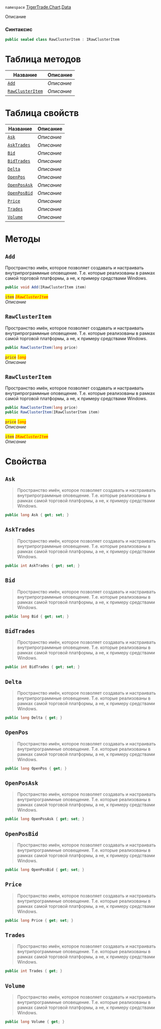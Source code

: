 
`namespace` [TigerTrade.Chart](../../TigerTrade.Chart.md).[Data](../../TigerTrade.Chart/Data.md)


Описание

### Синтаксис
```csharp
public sealed class RawClusterItem : IRawClusterItem
```


# Таблица методов
| Название | Описание |
| --- | --- |
| [`Add`](./RawClusterItem.cs/Методы/Add.md) | *Описание* |
| [`RawClusterItem`](./RawClusterItem.cs/Методы/RawClusterItem.md) | *Описание* |

# Таблица свойств
| Название | Описание |
| --- | --- |
| [`Ask`](./RawClusterItem.cs/Свойства/Ask.md) | *Описание* |
| [`AskTrades`](./RawClusterItem.cs/Свойства/AskTrades.md) | *Описание* |
| [`Bid`](./RawClusterItem.cs/Свойства/Bid.md) | *Описание* |
| [`BidTrades`](./RawClusterItem.cs/Свойства/BidTrades.md) | *Описание* |
| [`Delta`](./RawClusterItem.cs/Свойства/Delta.md) | *Описание* |
| [`OpenPos`](./RawClusterItem.cs/Свойства/OpenPos.md) | *Описание* |
| [`OpenPosAsk`](./RawClusterItem.cs/Свойства/OpenPosAsk.md) | *Описание* |
| [`OpenPosBid`](./RawClusterItem.cs/Свойства/OpenPosBid.md) | *Описание* |
| [`Price`](./RawClusterItem.cs/Свойства/Price.md) | *Описание* |
| [`Trades`](./RawClusterItem.cs/Свойства/Trades.md) | *Описание* |
| [`Volume`](./RawClusterItem.cs/Свойства/Volume.md) | *Описание* |





# Методы

## `Add`
Пространство имён, которое позволяет создавать и настраивать внутрипрограммные оповещение. Т.е. которые реализованы в рамках самой торговой платформы, а не, к примеру средствами Windows.

```csharp
public void Add(IRawClusterItem item)
```

<mark style="color:purple;">`item`</mark> <mark style="color:red;">*`IRawClusterItem`*</mark>  
 *Описание*  



## `RawClusterItem`
Пространство имён, которое позволяет создавать и настраивать внутрипрограммные оповещение. Т.е. которые реализованы в рамках самой торговой платформы, а не, к примеру средствами Windows.

```csharp
public RawClusterItem(long price)
```
<mark style="color:purple;">`price`</mark> <mark style="color:red;">*`long`*</mark>  
 *Описание*  



## `RawClusterItem`
Пространство имён, которое позволяет создавать и настраивать внутрипрограммные оповещение. Т.е. которые реализованы в рамках самой торговой платформы, а не, к примеру средствами Windows.

```csharp
public RawClusterItem(long price)
public RawClusterItem(IRawClusterItem item)
```
<mark style="color:purple;">`price`</mark> <mark style="color:red;">*`long`*</mark>  
 *Описание*  

<mark style="color:purple;">`item`</mark> <mark style="color:red;">*`IRawClusterItem`*</mark>  
 *Описание*  


# Свойства

## `Ask`
> Пространство имён, которое позволяет создавать и настраивать внутрипрограммные оповещение. Т.е. которые реализованы в рамках самой торговой платформы, а не, к примеру средствами Windows.

```csharp
public long Ask { get; set; }
```

## `AskTrades`
> Пространство имён, которое позволяет создавать и настраивать внутрипрограммные оповещение. Т.е. которые реализованы в рамках самой торговой платформы, а не, к примеру средствами Windows.

```csharp
public int AskTrades { get; set; }
```

## `Bid`
> Пространство имён, которое позволяет создавать и настраивать внутрипрограммные оповещение. Т.е. которые реализованы в рамках самой торговой платформы, а не, к примеру средствами Windows.

```csharp
public long Bid { get; set; }
```

## `BidTrades`
> Пространство имён, которое позволяет создавать и настраивать внутрипрограммные оповещение. Т.е. которые реализованы в рамках самой торговой платформы, а не, к примеру средствами Windows.

```csharp
public int BidTrades { get; set; }
```

## `Delta`
> Пространство имён, которое позволяет создавать и настраивать внутрипрограммные оповещение. Т.е. которые реализованы в рамках самой торговой платформы, а не, к примеру средствами Windows.

```csharp
public long Delta { get; }
```

## `OpenPos`
> Пространство имён, которое позволяет создавать и настраивать внутрипрограммные оповещение. Т.е. которые реализованы в рамках самой торговой платформы, а не, к примеру средствами Windows.

```csharp
public long OpenPos { get; }
```

## `OpenPosAsk`
> Пространство имён, которое позволяет создавать и настраивать внутрипрограммные оповещение. Т.е. которые реализованы в рамках самой торговой платформы, а не, к примеру средствами Windows.

```csharp
public long OpenPosAsk { get; set; }
```

## `OpenPosBid`
> Пространство имён, которое позволяет создавать и настраивать внутрипрограммные оповещение. Т.е. которые реализованы в рамках самой торговой платформы, а не, к примеру средствами Windows.

```csharp
public long OpenPosBid { get; set; }
```

## `Price`
> Пространство имён, которое позволяет создавать и настраивать внутрипрограммные оповещение. Т.е. которые реализованы в рамках самой торговой платформы, а не, к примеру средствами Windows.

```csharp
public long Price { get; set; }
```

## `Trades`
> Пространство имён, которое позволяет создавать и настраивать внутрипрограммные оповещение. Т.е. которые реализованы в рамках самой торговой платформы, а не, к примеру средствами Windows.

```csharp
public int Trades { get; }
```

## `Volume`
> Пространство имён, которое позволяет создавать и настраивать внутрипрограммные оповещение. Т.е. которые реализованы в рамках самой торговой платформы, а не, к примеру средствами Windows.

```csharp
public long Volume { get; }
```

